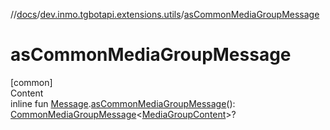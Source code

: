 //[docs](../../index.md)/[dev.inmo.tgbotapi.extensions.utils](index.md)/[asCommonMediaGroupMessage](as-common-media-group-message.md)



# asCommonMediaGroupMessage  
[common]  
Content  
inline fun [Message](../dev.inmo.tgbotapi.types.message.abstracts/-message/index.md).[asCommonMediaGroupMessage](as-common-media-group-message.md)(): [CommonMediaGroupMessage](../dev.inmo.tgbotapi.types.message/-common-media-group-message/index.md)<[MediaGroupContent](../dev.inmo.tgbotapi.types.message.content.abstracts/-media-group-content/index.md)>?  




